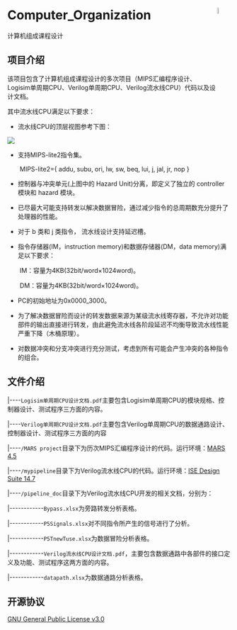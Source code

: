 # Computer_Organization<img src="https://github.com/shawnco411/Data_Structure/blob/master/shawnco4111.png" width="6%" align="right">
计算机组成课程设计

## 项目介绍

该项目包含了计算机组成课程设计的多次项目（MIPS汇编程序设计、Logisim单周期CPU、Verilog单周期CPU、Verilog流水线CPU）代码以及设计文档。

其中流水线CPU满足以下要求：

* 流水线CPU的顶层视图参考下图：

<img src="https://github.com/shawnco411/Computer_Organization/blob/master/pipeline_doc/pipeline.png">

* 支持MIPS-lite2指令集。

&ensp;&ensp;&ensp;&ensp;MIPS-lite2={ addu, subu, ori, lw, sw, beq, lui, j, jal, jr, nop }

* 控制器与冲突单元(上图中的 Hazard Unit)分离，即定义了独立的 controller 模块和 hazard 模块。

* 已尽最大可能支持转发以解决数据冒险，通过减少指令的总周期数充分提升了处理器的性能。

* 对于 b 类和 j 类指令， 流水线设计支持延迟槽。

*  指令存储器(IM，instruction memory)和数据存储器(DM，data memory)满足以下要求：

&ensp;&ensp;&ensp;&ensp;IM：容量为4KB(32bit/word×1024word)。

&ensp;&ensp;&ensp;&ensp;DM：容量为4KB(32bit/word×1024word)。

* PC的初始地址为0x0000_3000。

* 为了解决数据冒险而设计的转发数据来源为某级流水线寄存器，不允许对功能部件的输出直接进行转发，由此避免流水线各阶段延迟不均衡导致流水线性能严重下降（木桶原理）。

* 对数据冲突和分支冲突进行充分测试，考虑到所有可能会产生冲突的各种指令的组合。

## 文件介绍

|----`Logisim单周期CPU设计文档.pdf`主要包含Logisim单周期CPU的模块规格、控制器设计、测试程序三方面的内容。

|----`Verilog单周期CPU设计文档.pdf`主要包含Verilog单周期CPU的数据通路设计、控制器设计、测试程序三方面的内容
 
|----`/MARS project`目录下为历次MIPS汇编程序设计的代码。运行环境：[MARS 4.5](http://www.cs.missouristate.edu/~vollmar/MARS/download.htm "MARS 4.5") 
 
|----`/mypipeline`目录下为Verilog流水线CPU的代码。运行环境：[ISE Design Suite 14.7 ](https://china.xilinx.com/support/download/index.html/content/xilinx/zh/downloadNav/design-tools.html "ISE Design Suite 14.7 ")
 
|----`/pipeline_doc`目录下为Verilog流水线CPU开发的相关文档，分别为：
 
|------------`Bypass.xlsx`为旁路转发分析表格。
 
|------------`P5Signals.xlsx`对不同指令所产生的信号进行了分析。
 
|------------`P5TnewTuse.xlsx`为数据冒险分析表格。
 
|------------`Verilog流水线CPU设计文档.pdf`，主要包含数据通路中各部件的接口定义及功能、测试程序这两方面的内容。
 
|------------`datapath.xlsx`为数据通路分析表格。
 
 ## 开源协议

[GNU General Public License v3.0](LICENSE)
